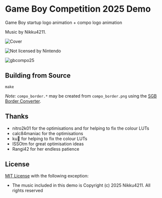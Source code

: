 # Game Boy Competition 2025 Demo

Game Boy startup logo animation + compo logo animation

Music by Nikku4211.

![Cover](https://img.itch.zone/aW1nLzIzMDUyNjcyLnBuZw==/315x250%23c/fDbJDo.png)

![Not licensed by Nintendo](https://img.itch.zone/aW1hZ2UvMzg1NzQ1Mi8yMzI5MzU0MC5wbmc=/347x500/kopBdB.png)

![gbcompo25](https://img.itch.zone/aW1hZ2UvMzg1NzQ1Mi8yMzAxMzc2OS5wbmc=/347x500/hk%2BL3g.png)

## Building from Source

```
make
```

*Note:* `compo_border.*` may be created from `compo_border.png` using the [SGB Border Converter](https://www.marcrobledo.com/super-game-boy-border-converter/).

## Thanks

* nitro2k01 for the optimisations and for helping to fix the colour LUTs
* calc84maniac for the optimisations
* ku🐧 for helping to fix the colour LUTs
* ISSOtm for great optimisation ideas
* Rangi42 for her endless patience

## License

[MIT License](LICENSE) with the following exception:

* The music included in this demo is
  Copyright (c) 2025 Nikku4211. All rights reserved
